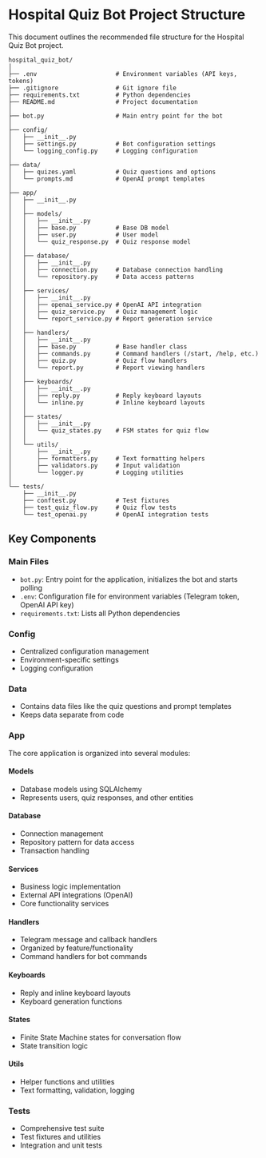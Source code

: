 # Hospital Quiz Bot Project Structure

This document outlines the recommended file structure for the Hospital Quiz Bot project.

```
hospital_quiz_bot/
│
├── .env                      # Environment variables (API keys, tokens)
├── .gitignore                # Git ignore file
├── requirements.txt          # Python dependencies
├── README.md                 # Project documentation
│
├── bot.py                    # Main entry point for the bot
│
├── config/
│   ├── __init__.py
│   ├── settings.py           # Bot configuration settings
│   └── logging_config.py     # Logging configuration
│
├── data/
│   ├── quizes.yaml           # Quiz questions and options
│   └── prompts.md            # OpenAI prompt templates
│
├── app/
│   ├── __init__.py
│   │
│   ├── models/
│   │   ├── __init__.py
│   │   ├── base.py           # Base DB model
│   │   ├── user.py           # User model
│   │   └── quiz_response.py  # Quiz response model
│   │
│   ├── database/
│   │   ├── __init__.py
│   │   ├── connection.py     # Database connection handling
│   │   └── repository.py     # Data access patterns
│   │
│   ├── services/
│   │   ├── __init__.py
│   │   ├── openai_service.py # OpenAI API integration
│   │   ├── quiz_service.py   # Quiz management logic
│   │   └── report_service.py # Report generation service
│   │
│   ├── handlers/
│   │   ├── __init__.py
│   │   ├── base.py           # Base handler class
│   │   ├── commands.py       # Command handlers (/start, /help, etc.)
│   │   ├── quiz.py           # Quiz flow handlers
│   │   └── report.py         # Report viewing handlers
│   │
│   ├── keyboards/
│   │   ├── __init__.py
│   │   ├── reply.py          # Reply keyboard layouts
│   │   └── inline.py         # Inline keyboard layouts
│   │
│   ├── states/
│   │   ├── __init__.py
│   │   └── quiz_states.py    # FSM states for quiz flow
│   │
│   └── utils/
│       ├── __init__.py
│       ├── formatters.py     # Text formatting helpers
│       ├── validators.py     # Input validation 
│       └── logger.py         # Logging utilities
│
└── tests/
    ├── __init__.py
    ├── conftest.py           # Test fixtures
    ├── test_quiz_flow.py     # Quiz flow tests
    └── test_openai.py        # OpenAI integration tests
```

## Key Components

### Main Files
- `bot.py`: Entry point for the application, initializes the bot and starts polling
- `.env`: Configuration file for environment variables (Telegram token, OpenAI API key)
- `requirements.txt`: Lists all Python dependencies

### Config
- Centralized configuration management
- Environment-specific settings
- Logging configuration

### Data
- Contains data files like the quiz questions and prompt templates
- Keeps data separate from code

### App
The core application is organized into several modules:

#### Models
- Database models using SQLAlchemy
- Represents users, quiz responses, and other entities

#### Database
- Connection management
- Repository pattern for data access
- Transaction handling

#### Services
- Business logic implementation
- External API integrations (OpenAI)
- Core functionality services

#### Handlers
- Telegram message and callback handlers
- Organized by feature/functionality
- Command handlers for bot commands

#### Keyboards
- Reply and inline keyboard layouts
- Keyboard generation functions

#### States
- Finite State Machine states for conversation flow
- State transition logic

#### Utils
- Helper functions and utilities
- Text formatting, validation, logging

### Tests
- Comprehensive test suite
- Test fixtures and utilities
- Integration and unit tests 